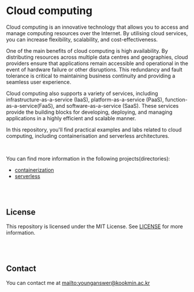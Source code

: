 # Cloud computing

Cloud computing is an innovative technology that allows you to access and manage computing resources over the Internet. By utilising cloud services, you can increase flexibility, scalability, and cost-effectiveness.

One of the main benefits of cloud computing is high availability. By distributing resources across multiple data centres and geographies, cloud providers ensure that applications remain accessible and operational in the event of hardware failure or other disruptions. This redundancy and fault tolerance is critical to maintaining business continuity and providing a seamless user experience.

Cloud computing also supports a variety of services, including infrastructure-as-a-service (IaaS), platform-as-a-service (PaaS), function-as-a-service(FaaS), and software-as-a-service (SaaS). These services provide the building blocks for developing, deploying, and managing applications in a highly efficient and scalable manner.

In this repository, you'll find practical examples and labs related to cloud computing, including containerisation and serverless architectures.

<br/>

You can find more information in the following projects(directories):

-   [containerization](containerization)
-   [serverless](serverless)

<br/>
<br/>

## License

This repository is licensed under the MIT License. See [LICENSE](LICENSE.md) for more information.

<br/>
<br/>

## Contact

You can contact me at <mailto:younganswer@kookmin.ac.kr>
